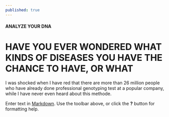 ```yaml
---
published: true
---
```

#### ANALYZE YOUR DNA

# HAVE YOU EVER WONDERED WHAT KINDS OF DISEASES YOU HAVE THE CHANCE TO HAVE, OR WHAT 

I was shocked when I have red that there are more than 26 million people who have already done professional genotyping test at a popular company, while I have never even heard about this methode. 



Enter text in [Markdown](http://daringfireball.net/projects/markdown/). Use the toolbar above, or click the **?** button for formatting help.
